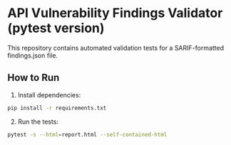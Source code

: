# API Vulnerability Findings Validator (pytest version)

This repository contains automated validation tests for a SARIF-formatted findings.json file.

## How to Run

1. Install dependencies:
```bash
pip install -r requirements.txt
```

2. Run the tests:
```bash
pytest -s --html=report.html --self-contained-html
```
